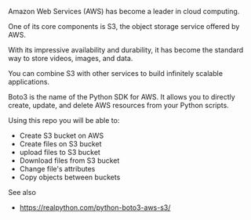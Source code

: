 Amazon Web Services (AWS) has become a leader in cloud computing. 

One of its core components is S3, the object storage service offered by AWS. 

With its impressive availability and durability, it has become the standard way to store videos, images, and data. 

You can combine S3 with other services to build infinitely scalable applications.

Boto3 is the name of the Python SDK for AWS. It allows you to directly create, update, and delete AWS resources from your Python scripts.

Using this repo you will be able to:
- Create S3 bucket on AWS 
- Create files on S3 bucket
- upload files to S3 bucket
- Download files from S3 bucket
- Change file's attributes
- Copy objects between buckets

See also
* https://realpython.com/python-boto3-aws-s3/